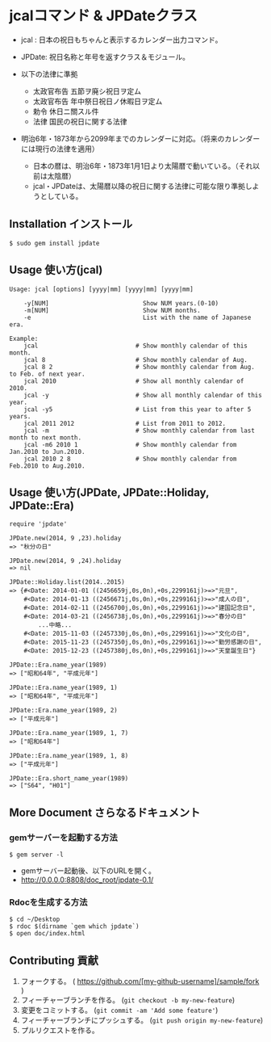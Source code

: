 # jcalコマンド & JPDateクラス

* jcal  : 日本の祝日もちゃんと表示するカレンダー出力コマンド。
* JPDate: 祝日名称と年号を返すクラス＆モジュール。
* 以下の法律に準拠
  * 太政官布告 五節ヲ廃シ祝日ヲ定ム
  * 太政官布告 年中祭日祝日ノ休暇日ヲ定ム
  * 勅令 休日ニ關スル件
  * 法律 国民の祝日に関する法律

* 明治6年・1873年から2099年までのカレンダーに対応。（将来のカレンダーには現行の法律を適用）
  * 日本の暦は、明治6年・1873年1月1日より太陽暦で動いている。（それ以前は太陰暦）
  * jcal・JPDateは、太陽暦以降の祝日に関する法律に可能な限り準拠しようとしている。

## Installation インストール

    $ sudo gem install jpdate

## Usage 使い方(jcal)

    Usage: jcal [options] [yyyy|mm] [yyyy|mm] [yyyy|mm]

        -y[NUM]                          Show NUM years.(0-10)
        -m[NUM]                          Show NUM months.
        -e                               List with the name of Japanese era.

    Example:
        jcal                           # Show monthly calendar of this month.
        jcal 8                         # Show monthly calendar of Aug.
        jcal 8 2                       # Show monthly calendar from Aug. to Feb. of next year.
        jcal 2010                      # Show all monthly calendar of 2010.
        jcal -y                        # Show all monthly calendar of this year.
        jcal -y5                       # List from this year to after 5 years.
        jcal 2011 2012                 # List from 2011 to 2012.
        jcal -m                        # Show monthly calendar from last month to next month.
        jcal -m6 2010 1                # Show monthly calendar from Jan.2010 to Jun.2010.
        jcal 2010 2 8                  # Show monthly calendar from Feb.2010 to Aug.2010.

## Usage 使い方(JPDate, JPDate::Holiday, JPDate::Era)

    require 'jpdate'
    
    JPDate.new(2014, 9 ,23).holiday
    => "秋分の日"
    
    JPDate.new(2014, 9 ,24).holiday
    => nil

    JPDate::Holiday.list(2014..2015)
    => {#<Date: 2014-01-01 ((2456659j,0s,0n),+0s,2299161j)>=>"元旦",
        #<Date: 2014-01-13 ((2456671j,0s,0n),+0s,2299161j)>=>"成人の日",
        #<Date: 2014-02-11 ((2456700j,0s,0n),+0s,2299161j)>=>"建国記念日",
        #<Date: 2014-03-21 ((2456738j,0s,0n),+0s,2299161j)>=>"春分の日"
            ...中略...
        #<Date: 2015-11-03 ((2457330j,0s,0n),+0s,2299161j)>=>"文化の日",
        #<Date: 2015-11-23 ((2457350j,0s,0n),+0s,2299161j)>=>"勤労感謝の日",
        #<Date: 2015-12-23 ((2457380j,0s,0n),+0s,2299161j)>=>"天皇誕生日"}
    
    JPDate::Era.name_year(1989)
    => ["昭和64年", "平成元年"]
    
    JPDate::Era.name_year(1989, 1)
    => ["昭和64年", "平成元年"]
    
    JPDate::Era.name_year(1989, 2)
    => ["平成元年"]
    
    JPDate::Era.name_year(1989, 1, 7)
    => ["昭和64年"]
    
    JPDate::Era.name_year(1989, 1, 8)
    => ["平成元年"]
    
    JPDate::Era.short_name_year(1989)
    => ["S64", "H01"]

## More Document さらなるドキュメント

### gemサーバーを起動する方法
    $ gem server -l

* gemサーバー起動後、以下のURLを開く。
* http://0.0.0.0:8808/doc_root/jpdate-0.1/

### Rdocを生成する方法

    $ cd ~/Desktop
    $ rdoc $(dirname `gem which jpdate`)
    $ open doc/index.html

## Contributing 貢献

1. フォークする。 ( https://github.com/[my-github-username]/sample/fork )
2. フィーチャーブランチを作る。 (`git checkout -b my-new-feature`)
3. 変更をコミットする。 (`git commit -am 'Add some feature'`)
4. フィーチャーブランチにプッシュする。 (`git push origin my-new-feature`)
5. プルリクエストを作る。
